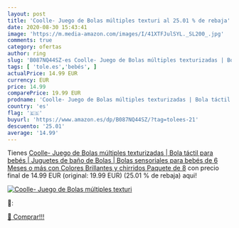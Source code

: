 ```yaml
---
layout: post
title: 'Coolle- Juego de Bolas múltiples texturi al 25.01 % de rebaja'
date: 2020-08-30 15:43:41
image: 'https://m.media-amazon.com/images/I/41XTFJulSYL._SL200_.jpg'
comments: true
category: ofertas
author: ring
slug: 'B087NQ44SZ-es Coolle- Juego de Bolas múltiples texturizadas | Bola...'
tags: [ 'tole.es','bebés', ]
actualPrice: 14.99 EUR
currency: EUR
price: 14.99
comparePrice: 19.99 EUR
prodname: 'Coolle- Juego de Bolas múltiples texturizadas | Bola táctil para bebés | Juguetes de baño de Bolas | Bolas sensoriales para bebés de 6 Meses o más con Colores Brillantes y chirridos  Paquete de 8'
country: 'es'
flag: '🇪🇸'
buyurl: 'https://www.amazon.es/dp/B087NQ44SZ/?tag=tolees-21'
descuento: '25.01'
average: '14.99'
---
```


Tienes [Coolle- Juego de Bolas múltiples texturizadas | Bola táctil para bebés | Juguetes de baño de Bolas | Bolas sensoriales para bebés de 6 Meses o más con Colores Brillantes y chirridos  Paquete de 8](https://www.amazon.es/dp/B087NQ44SZ/?tag=tolees-21) con precio final de  14.99 EUR (original: 19.99 EUR) (25.01 %  de rebaja) aqui!

[![Coolle- Juego de Bolas múltiples texturi](https://m.media-amazon.com/images/I/41XTFJulSYL._SL200_.jpg)](https://www.amazon.es/dp/B087NQ44SZ/?tag=tolees-21)

🔎:


[🛒 Comprar!!!](https://www.amazon.es/dp/B087NQ44SZ/?tag=tolees-21)
